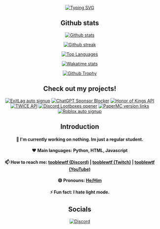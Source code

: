 <p align = "center">
<a href="https://github.com/tooblewtf"><img src="https://readme-typing-svg.demolab.com?font=Fira+Code&duration=1500&pause=1000&center=true&vCenter=true&multiline=true&width=435&height=100&lines=Hi!+I+am+tooblewtf.;Nice+to+meet+you!;Feel+free+to+check+out+my+projects!" alt="Typing SVG" /></a>
</p>



<h2 align="center">Github stats</h2>
<p align="center">
    <a href="https://github.com/tooblewtf"><img src = "https://github-readme-stats.vercel.app/api?username=tooblewtf&count_private=true&show_icons=true&theme=dark&line_height=28.8", alt = "Github stats"></a>
</p>

<p align="center">
  <a href="https://github.com/tooblewtf"><img src = "https://streak-stats.demolab.com?user=tooblewtf&theme=dark&date_format=M%20j%5B%2C%20Y%5D", alt = "Github streak" /></a>
</p>

<p align="center">
  <a href="https://github.com/tooblewtf"><img src = "https://github-readme-stats.vercel.app/api/top-langs/?username=tooblewtf&theme=dark&layout=normal&size_weight=0.5&count_weight=0.5&langs_count=9&card_width=500", alt = "Top Languages" /></a>
</p>
  
<p align="center">
  <a href="https://wakatime.com/@tooblewtf"><img src = "https://github-readme-stats.vercel.app/api/wakatime?username=tooblewtf&custom_title=tooblewtf's%20Wakatime%20Stats&layout=compact&theme=dark", alt = "Wakatime stats"></a>
</p>
    
<p align = "center">
  <a href="https://github.com/tooblewtf"><img src = "https://github-profile-trophy.vercel.app/?username=tooblewtf&column=4&theme=onestar", alt = "Github Trophy"></a>
    </p>

<h2 align="center">Check out my projects!</h2>
<p align="center">
  <a href="https://github.com/tooblewtf/exitLag-auto-signup"><img src = "https://github-readme-stats-git-masterrstaa-rickstaa.vercel.app/api/pin/?username=tooblewtf&repo=exitLag-auto-signup&theme=merko&show_owner=true", alt = "ExitLag auto signup" /></a>
  <a href = "https://github.com/tooblewtf/chatgpt-sponsor-blocker"><img src = "https://github-readme-stats-git-masterrstaa-rickstaa.vercel.app/api/pin/?username=tooblewtf&repo=chatgpt-sponsor-blocker&theme=merko&show_owner=true", alt = "ChatGPT Sponsor Blocker" /></a>
  <a href="https://github.com/tooblewtf/honor-of-kings-json"><img src = "https://github-readme-stats-git-masterrstaa-rickstaa.vercel.app/api/pin/?username=tooblewtf&repo=honor-of-kings-json&theme=merko&show_owner=true", alt = "Honor of Kings API" /></a>
  <a href="https://github.com/tooblewtf/twice-api"><img src = "https://github-readme-stats-git-masterrstaa-rickstaa.vercel.app/api/pin/?username=tooblewtf&repo=twice-api&theme=merko&show_owner=true", alt = "TWICE API" /></a>
  <a href="https://github.com/tooblewtf/discord-lootboxes-opener"><img src = "https://github-readme-stats-git-masterrstaa-rickstaa.vercel.app/api/pin/?username=tooblewtf&repo=discord-lootboxes-opener&theme=merko&show_owner=true", alt = "Discord Lootboxes opener" /></a>
  <a href="https://github.com/tooblewtf/paper-version-links"><img src = "https://github-readme-stats-git-masterrstaa-rickstaa.vercel.app/api/pin/?username=tooblewtf&repo=paper-version-links&theme=merko&show_owner=true", alt = "PaperMC version links" /></a>
  <a href="https://github.com/tooblewtf/roblox-auto-signup"><img src = "https://github-readme-stats-git-masterrstaa-rickstaa.vercel.app/api/pin/?username=tooblewtf&repo=roblox-auto-signup&theme=merko&show_owner=true", alt = "Roblox auto signup" /></a>
</p>



<h2 align="center">Introduction</h2>

<h4 align="center">
  🔭 I'm currently working on nothing. Im just a regular student.
</h4>
<h4 align="center">
  ❤️ Main languages: Python, HTML, Javascript
</h4>
<h4 align="center">
  📫 How to reach me: <a href = "https://tooblewtf.is-a.dev/discord">tooblewtf (Discord)</a> | <a href = "https://twitch.tv/tooblewtf">tooblewtf (Twitch)</a> | <a href = "https://youtube.com/@tooblewtf">tooblewtf (YouTube)</a>
</h4>
<h4 align="center">
  😄 Pronouns: <a href = "https://pronouns.org/he-him">He/Him</a>
</h4>
<h4 align="center">
  ⚡ Fun fact: I hate light mode.
</h4>


<h2 align="center">Socials</h2>
<p align="center">
  <a href="https://discordapp.com/users/635765555277725696"><img src = "https://lanyard.cnrad.dev/api/635765555277725696", alt = "Discord"></a>
</p>
